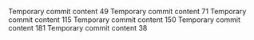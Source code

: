 Temporary commit content 49
Temporary commit content 71
Temporary commit content 115
Temporary commit content 150
Temporary commit content 181
Temporary commit content 38
